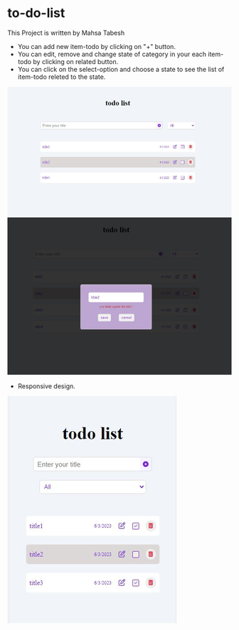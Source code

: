 # to-do-list

 This Project is written by Mahsa Tabesh
 
 * You can add new item-todo by clicking on "+" button.  
* You can edit, remove and change state of category in your each item-todo by clicking on related button.
* You can click on the select-option and choose a state to see the list of item-todo releted to the state.

<img src="p1.JPG" width="700"/>
<img src="p3.JPG" width="700"/>


* Responsive design.  
<img src="p2.JPG" />

